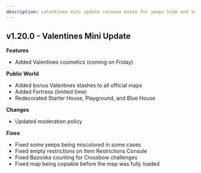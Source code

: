 ```yaml
---
description: valentines mini update release notes for yeeps hide and seek
---
```

## v1.20.0 - Valentines Mini Update
**Features**

- Added Valentines cosmetics (coming on Friday)

**Public World**

- Added bonus Valentines stashes to all official maps
- Added Fortress (limited time)
- Redecorated Starter House, Playground, and Blue House

**Changes**

- Updated moderation policy

**Fixes**

- Fixed some yeeps being miscolored in some cases
- Fixed empty restrictions on Item Restrictions Console
- Fixed Bazooka counting for Crossbow challenges
- Fixed map being copiable before the map was fully loaded
